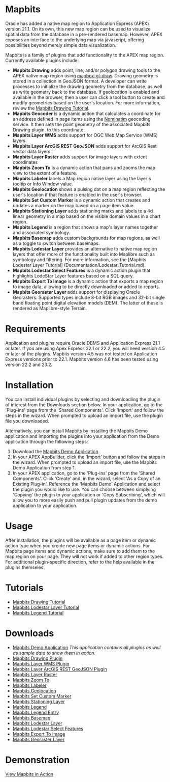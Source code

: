 # Mapbits
Oracle has added a native map region to Application Express (APEX) version 21.1. On its own, this new map region 
can be used to visualize spatial data from the database in a pre-rendered basemap. However, APEX exposes an interface
to the underlying map via javascript, offering possibilities beyond merely simple data visualization.

Mapbits is a family of plugins that add functionality to the APEX map region. Currently available plugins include:

- **Mapbits Drawing** adds point, line, and/or polygon drawing tools to the APEX native map region using [mapbox-gl-draw](https://github.com/mapbox/mapbox-gl-draw). Drawing geometry 
is stored in a collection in GeoJSON format. A developer can write processes to initialize the drawing geometry from the database, as well as write geometry back to the database. If geolocation is enabled and available in the browser, then a user can click a tool button to create and modify geometries based on the user's location.
For more information, review the [Mapbits Drawing Tutorial](Documentation/Drawing_Tutorial.md).
- **Mapbits Geocoder** is a dynamic action that calculates a coordinate for an address defined in page items using the [Nominatim](https://nominatim.org/) geocoding service. It then sets the point geometry of the associated Mapbits Drawing plugin.
to this coordinate. 
- **Mapbits Layer WMS** adds support for OGC Web Map Service (WMS) layers.
- **Mapbits Layer ArcGIS REST GeoJSON** adds support for ArcGIS Rest vector data layers.
- **Mapbits Layer Raster** adds support for image layers with extent coordinates
- **Mapbits Zoom To** is a dynamic action that pans and zooms the map view to the extent of a feature. 
- **Mapbits Labeler** labels a Map region native layer using the layer's tooltip or Info Window value. 
- **Mapbits Geolocation** shows a pulsing dot on a map region reflecting the user's location if that feature is enabled in the user's browser. 
- **Mapbits Set Custom Marker** is a dynamic action that creates and updates a marker on the map based on a page item value.
- **Mapbits Stationing Layer** adds stationing marks and labels to a 4d linear geometry in a map based on the visible domain values in a chart region.
- **Mapbits Legend** is a region that shows a map's layer names together and associated symbology. 
- **Mapbits Basemap** adds custom backgrounds for map regions, as well as a toggle to switch between basemaps.
- **Mapbits Lodestar Layer** provides an alternative to native map region layers that offer more of the functionality built into Maplibre such as symbology and filtering. For more information, see the [Mapbits Lodestar Layer Tutorial] (Documentation/Lodestar_Tutorial.md).
- **Mapbits Lodestar Select Features** is a dynamic action plugin that highlights LodeStar Layer features based on a SQL query. 
- **Mapbits Export To Image** is a dynamic action that exports a map region to image data, allowing to be directly downloaded or added to reports.
- **Mapbits Georaster Layer** adds support for displaying Oracle Georasters. Supported types include 8-bit RGB images and 32-bit single band floating point digital elevation models (DEM). The latter of these is rendered as Maplibre-style Terrain.

# Requirements
Application and plugins require Oracle DBMS and Application Express 21.1 or later. If you are using Apex Express 22.1 or 22.2, you will need version 4.5 or later of the plugins.
Mapbits version 4.5 was not tested on Application Express versions prior to 22.1. Mapbits version 4.6 has been tested using version 22.2 and 23.2.

# Installation
You can install individual plugins by selecting and downloadling the plugin of interest from the Downloads section below. In your application, go to the 'Plug-ins' page from the 'Shared Components'. Click 'Import' and follow the steps in the wizard. When prompted to upload an import file, use the plugin file you downloaded.

Alternatively, you can install Mapbits by installing the Mapbits Demo application and importing the plugins into your application from the Demo application through the following steps: 

1) Download the [Mapbits Demo Application](mapbits_demo_apex_application.sql).
2) In your APEX AppBuilder, click the 'Import' button and follow the steps in the wizard. When prompted to upload an import file, use the Mapbits Demo Application from step 1.
3) In your APEX application, go to the 'Plug-ins' page from the 'Shared Components'. Click 'Create' and, in the wizard, select 'As a Copy of an Existing Plug-in'. Reference the 'Mapbits Demo' Application and select the plugin you would like to use. You can choose between simplying 'Copying' the plugin to your application or 'Copy Subscribing', which will allow you to more easily push and pull plugin updates from the demo application to your application.

# Usage
After installation, the plugins will be available as a page item or dynamic action type when you create new page items or dynamic actions. For Mapbits page items and dynamic actions, make sure to add them to the map region on your page. They will not work if added to other region types. For additional plugin-specific direction, refer to the help available in the plugins themseles.

# Tutorials
* [Mapbits Drawing Tutorial](Documentation/Drawing_Tutorial.md)
* [Mapbits Lodestar Layer Tutorial](Documentation/Lodestar_Tutorial.md)
* [Mapbits Legend Tutorial](Documentation/Legend_Tutorial.md)
  
# Downloads
* [Mapbits Demo Application](mapbits_demo_apex_application.sql) *This application contains all plugins as well as sample data to show them in action.*
* [Mapbits Drawing Plugin](APEX_Map_Region_Accessory_Plugins/item_type_plugin_mil_army_usace_mapbits_draw.sql)
* [Mapbits Layer WMS Plugin](APEX_Map_Region_Accessory_Plugins/item_type_plugin_mil_army_usace_mapbits_layer_wms.sql)
* [Mapbits Layer ArcGIS REST GeoJSON Plugin](APEX_Map_Region_Accessory_Plugins/item_type_plugin_mil_army_usace_mapbits_layer_rest_gjs.sql)
* [Mapbits Layer Raster](APEX_Map_Region_Accessory_Plugins/item_type_plugin_mil_army_usace_mapbits_layer_raster.sql)
* [Mapbits Zoom To](APEX_Map_Region_Accessory_Plugins/dynamic_action_plugin_mil_army_usace_mapbits_zoom_to.sql)
* [Mapbits Labeler](APEX_Map_Region_Accessory_Plugins/item_type_plugin_mil_army_usace_mapbits_labeler.sql)
* [Mapbits Geolocation](APEX_Map_Region_Accessory_Plugins/item_type_plugin_mil_army_usace_mapbits_geolocation.sql)
* [Mapbits Set Custom Marker](APEX_Map_Region_Accessory_Plugins/dynamic_action_plugin_mil_army_usace_mapbits_custommarker.sql)
* [Mapbits Stationing Layer](APEX_Map_Region_Accessory_Plugins/item_type_plugin_mil_army_usace_mapbits_layer_station.sql)
* [Mapbits Legend](APEX_Map_Region_Accessory_Plugins/region_type_plugin_mil_army_usace_mapbits_legend.sql)
* [Mapbits Legend Entry](APEX_Map_Region_Accessory_Plugins/item_type_plugin_mil_army_usace_mapbits_legend_entry.sql)
* [Mapbits Basemap](APEX_Map_Region_Accessory_Plugins/region_type_plugin_mil_army_usace_mapbits_layer_basemap.sql)
* [Mapbits Lodestar Layer](APEX_Map_Region_Accessory_Plugins/item_type_plugin_mil_army_usace_mapbits_layer_lodestar.sql)
* [Mapbits Lodestar Select Features](APEX_Map_Region_Accessory_Plugins/dynamic_action_plugin_mil_army_usace_mapbits_select_features.sql)
* [Mapbits Export To Image](APEX_Map_Region_Accessory_Plugins/dynamic_action_plugin_mil_army_usace_mapbits_export_to_image.sql)
* [Mapbits Georaster Layer](APEX_Map_Region_Accessory_Plugins/item_type_plugin_mil_army_usace_mapbits_layer_georaster.sql)

# Demonstration
[View Mapbits in Action](https://taw4i5xyrvvl9hk-usacedemo.adb.us-ashburn-1.oraclecloudapps.com/ords/r/grep02/mapbits-demo/home)
